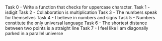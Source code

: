 Task 0 - Write a function that checks for uppercase character.
Task 1 - isdigit
Task 2 - Collaboration is multiplication
Task 3 - The numbers speak for themselves
Task 4 - I believe in numbers and signs
Task 5 - Numbers constitute the only universal language
Task 6 - The shortest distance between two points is a straight line
Task 7 - I feel like I am diagonally parked in a parallel universe
